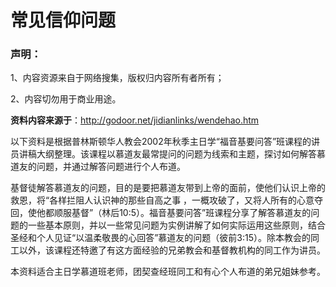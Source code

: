 常见信仰问题
=====================
### 声明：

1、内容资源来自于网络搜集，版权归内容所有者所有；

2、内容切勿用于商业用途。

**资料内容来源于**：http://godoor.net/jidianlinks/wendehao.htm

以下资料是根据普林斯顿华人教会2002年秋季主日学“福音基要问答”班课程的讲员讲稿大纲整理。该课程以慕道友最常提问的问题为线索和主题，探讨如何解答慕道友的问题，并通过解答问题进行个人布道。

基督徒解答慕道友的问题，目的是要把慕道友带到上帝的面前，使他们认识上帝的救恩，将“各样拦阻人认识神的那些自高之事 ，一概攻破了，又将人所有的心意夺回，使他都顺服基督”（林后10:5）。福音基要问答”班课程分享了解答慕道友的问题的一些基本原则，并以一些常见问题为实例讲解了如何实际运用这些原则，结合圣经和个人见证“以温柔敬畏的心回答”慕道友的问题（彼前3:15）。除本教会的同工以外，该课程还特邀了有这方面经验的兄弟教会和基督教机构的同工作为讲员。

本资料适合主日学慕道班老师，团契查经班同工和有心个人布道的弟兄姐妹参考。
